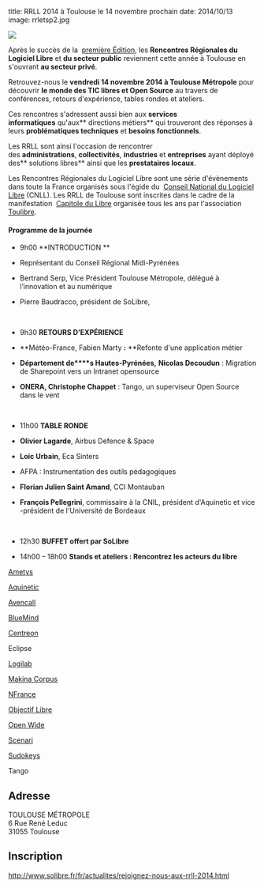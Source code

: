 title: RRLL 2014 à Toulouse le 14 novembre prochain
date: 2014/10/13
image: rrletsp2.jpg


![](http://www.solibre.fr/_contents-images/ametys-internal%253Asites/solibre/ametys-internal%253Acontents/rejoignez-nous-aux-rrll-2014-actualite-2/_metadata/content/_data/RRLL_2014_banner2.png_287x665)

Après le succès de la  [première Édition](http://www.solibre.fr/fr/actualites/les-rr-du-logiciel-libre-1/les-rrll-a-toulouse.html), les **Rencontres Régionales du Logiciel Libre** et **du secteur public** reviennent cette année à Toulouse en s'ouvrant **au secteur privé**.   
    
Retrouvez-nous le **vendredi 14 novembre 2014 à Toulouse Métropole** pour découvrir **le monde des TIC libres et Open Source** au travers de conférences, retours d'expérience, tables rondes et ateliers.   
    
Ces rencontres s'adressent aussi bien aux **services informatiques** qu'aux** directions métiers** qui trouveront des réponses à leurs **problématiques techniques** et **besoins fonctionnels**.   
    
Les RRLL sont ainsi l'occasion de rencontrer des **administrations**, **collectivités**, **industries** et **entreprises** ayant déployé des** solutions libres** ainsi que les **prestataires locaux**.   
    
Les Rencontres Régionales du Logiciel Libre sont une série d'évènements dans toute la France organisés sous l'égide du  [Conseil National du Logiciel Libre](http://www.cnll.fr/) (CNLL). Les RRLL de Toulouse sont inscrites dans le cadre de la manifestation  [Capitole du Libre](http://2014.capitoledulibre.org/) organisée tous les ans par l'association  [Toulibre](http://toulibre.org/). 

#### **Programme de la journée**

- 9h00 **INTRODUCTION **

- Représentant du Conseil Régional Midi-Pyrénées
- Bertrand Serp, Vice Président Toulouse Métropole, délégué à l’innovation et au numérique
- Pierre Baudracco, président de SoLibre,

 

- 9h30 **RETOURS D’EXPÉRIENCE**

- **Météo-France, Fabien Marty **:** **Refonte d'une application métier
- **Département de****s Hautes-Pyrénées,** **Nicolas Decoudun** : Migration de Sharepoint vers un Intranet opensource
- **ONERA, Christophe Chappet** : Tango, un superviseur Open Source dans le vent

 

- 11h00 **TABLE RONDE**

- **Olivier Lagarde**, Airbus Defence & Space
- **Loic Urbain**, Eca Sinters
- AFPA : Instrumentation des outils pédagogiques
- **Florian Julien Saint Amand**, CCI Montauban
- **François Pellegrini**, commissaire à la CNIL, président d'Aquinetic et vice -président de l'Université de Bordeaux

 

- 12h30 **BUFFET offert par SoLibre**  
    

- 14h00 – 18h00 **Stands et ateliers : Rencontrez les acteurs du libre** 

[Ametys](http://www.ametys.org/fr/index.html)  

[Aquinetic](http://www.pole-aquinetic.fr/)

[Avencall](http://www.avencall.com/)  

[BlueMind](http://www.blue-mind.fr/)  

[Centreon](http://www.centreon.fr/)

Eclipse  

[Logilab](http://www.logilab.fr/)

[Makina Corpus](http://www.makina-corpus.com/)

[NFrance](http://www.nfrance.com/)  

[Objectif Libre](http://www.objectif-libre.com/)  

[Open Wide](http://openwide.fr/)  

[Scenari](http://www.scenari-enterprise.com/co/scenari.html)  

[Sudokeys](http://www.sudokeys.com/)  

Tango  
    


## **Adresse**

TOULOUSE MÉTROPOLE<br>
6 Rue René Leduc<br>
31055 Toulouse

## Inscription

<http://www.solibre.fr/fr/actualites/rejoignez-nous-aux-rrll-2014.html>

